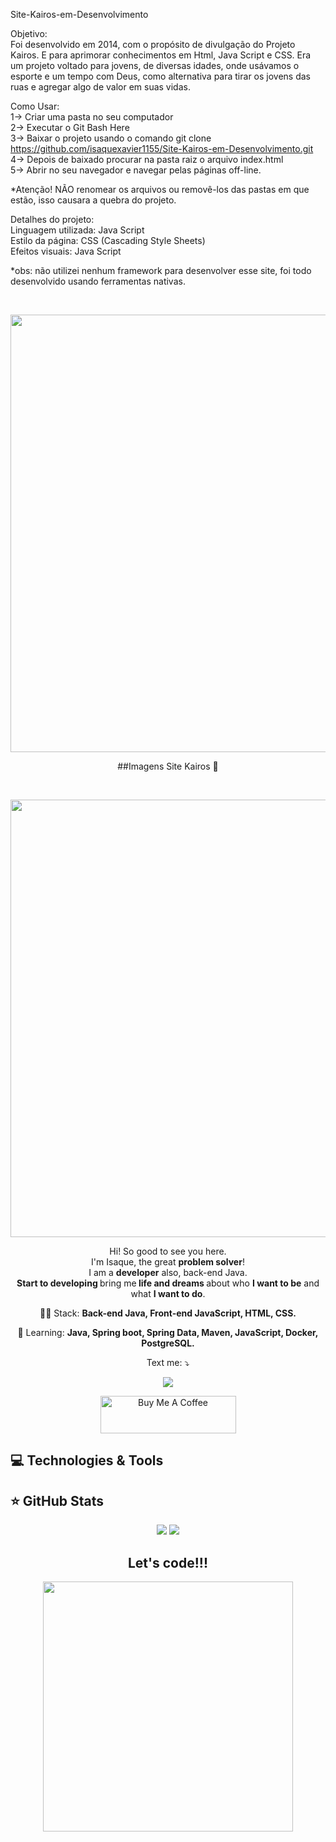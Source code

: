﻿Site-Kairos-em-Desenvolvimento

Objetivo: <BR>
Foi desenvolvido em 2014, com o propósito de divulgação do Projeto Kairos. E para aprimorar conhecimentos em Html, Java Script e CSS.
Era um projeto voltado para jovens, de diversas idades, onde usávamos o esporte e um tempo com Deus,
 como alternativa para tirar os jovens das ruas e agregar algo de valor em suas vidas.

Como Usar: 
<BR>
1-> Criar uma pasta no seu computador <BR>
2-> Executar o Git Bash Here<BR>
3-> Baixar o projeto usando o comando git clone https://github.com/isaquexavier1155/Site-Kairos-em-Desenvolvimento.git<BR>
4-> Depois de baixado procurar na pasta raiz o arquivo index.html<BR>
5-> Abrir no seu navegador e navegar pelas páginas off-line. <BR>

*Atenção! 
NÃO renomear os arquivos ou removê-los das pastas em que estão, isso causara a quebra do projeto.

Detalhes do projeto: <BR>
Linguagem utilizada: Java Script<BR>
Estilo da página: CSS (Cascading Style Sheets)<BR>
Efeitos visuais: Java Script<BR>

*obs:  não utilizei nenhum framework para desenvolver esse site, foi todo desenvolvido usando ferramentas nativas.<BR>

​<div align="center">
<img src="![SiteKairos-Cabecalho](https://user-images.githubusercontent.com/55030160/177386938-13e2bc6d-088e-484f-a17d-eaf3fcb2b3f1.png)
" width="700px" />
</div>


<span align="center">

##Imagens Site Kairos 👋 

</span>

​<div align="center">
<img src="![SiteKairos-Cabecalho](https://user-images.githubusercontent.com/55030160/177386938-13e2bc6d-088e-484f-a17d-eaf3fcb2b3f1.png)
" width="700px" />
</div>

<p align="center">
  Hi! So good to see you here. <br>I'm Isaque, the great <strong>problem solver</strong>! <br> I am a <strong>developer</strong> also, back-end Java.<br />
<strong>Start to developing </strong>bring me<strong> life and dreams </strong>about who <strong>I want to be</strong> and what <strong>I want to do</strong>.

</p>



<p align="center">
  👩‍💻  Stack: <strong>Back-end Java, Front-end JavaScript, HTML, CSS.</strong>
</p>

<p align="center">
  🚀  Learning: <strong>Java, Spring boot, Spring Data, Maven, JavaScript, Docker, PostgreSQL.</strong>
</p>

<p align="center">
   Text me: ⤵️
</p>

<p align="center">
  
  <a href="https://www.linkedin.com/in/isaque-xavier-dos-santos-522a33176/" alt="Linkedin">
  <img src="https://img.shields.io/badge/-Linkedin-0e76a8?style=for-the-badge&logo=Linkedin&logoColor=white&link=https://www.linkedin.com/in/keidsonroby/" /></a>
</p>  
<p align="center">
  <a href="https://www.buymeacoffee.com/kakacordovil" target="_blank"><img src="https://cdn.buymeacoffee.com/buttons/v2/default-yellow.png" alt="Buy Me A Coffee" height="60px" width="217px" ></a>
</p>

## 💻 Technologies & Tools



## ⭐ GitHub Stats

<p align = "center">
  <img src = "https://github-readme-stats.vercel.app/api?username=kakacordovil&show_icons=true&theme=tokyonight&line_height=27">
  <img src = "https://github-readme-stats.vercel.app/api/top-langs/?username=kakacordovil&hide=css,html&theme=tokyonight">
</p>


<div align="center">
<h2>Let's code!!!</h2>
<img src="https://media.giphy.com/media/LmNwrBhejkK9EFP504/giphy.gif" width="400px" />
</div>
